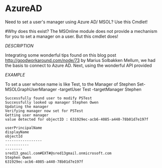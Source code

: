 # AzureAD
Need to set a user's manager using Azure AD/ MSOL?  Use this Cmdlet!

#Why does this exist?
The MSOnline module does not provide a mechanism for you to set a manager on a user.  But this cmdlet does!

*DESCRIPTION*
   
   Integrating some wonderful tips found on this blog post http://goodworkaround.com/node/73 by Marius Solbakken Mellum, we had the basis to connect to Azure AD.  Next, using the wonderful API provided 

*EXAMPLE*
   
   To set a user whose name is like Test, to the Manager of Stephen 
   Set-MSOLGraphUserManager -targetUser Test -targetManager Stephen

    Successfully found user to modify PSTest
    Successfully looked up manager Stephen Owen
    Updating the manager
    Verifying manager now set for PSTest
    Getting user manager
    value detected for objectID : 631929ec-acb6-4085-a440-78b01d7e197f

    userPrincipalName                                                                 displayName                                                                       objectId                                                                         
    -----------------                                                                 -----------                                                                       --------                                                                         
    sred13_gmail.com#EXT#@sred13gmail.onmicrosoft.com                                 Stephen Owen                                                                      631929ec-acb6-4085-a440-78b01d7e197f                   
